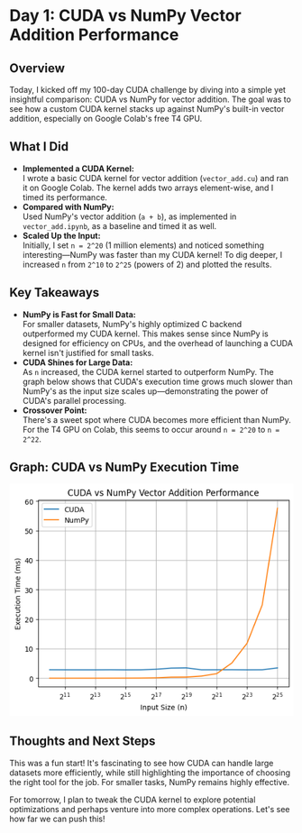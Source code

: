 # Day 1: CUDA vs NumPy Vector Addition Performance

## Overview
Today, I kicked off my 100-day CUDA challenge by diving into a simple yet insightful comparison: CUDA vs NumPy for vector addition. The goal was to see how a custom CUDA kernel stacks up against NumPy's built-in vector addition, especially on Google Colab's free T4 GPU.

## What I Did
- **Implemented a CUDA Kernel:**  
  I wrote a basic CUDA kernel for vector addition (`vector_add.cu`) and ran it on Google Colab. The kernel adds two arrays element-wise, and I timed its performance.
- **Compared with NumPy:**  
  Used NumPy's vector addition (`a + b`), as implemented in `vector_add.ipynb`, as a baseline and timed it as well.
- **Scaled Up the Input:**  
  Initially, I set `n = 2^20` (1 million elements) and noticed something interesting—NumPy was faster than my CUDA kernel! To dig deeper, I increased `n` from `2^10` to `2^25` (powers of 2) and plotted the results.

## Key Takeaways
- **NumPy is Fast for Small Data:**  
  For smaller datasets, NumPy's highly optimized C backend outperformed my CUDA kernel. This makes sense since NumPy is designed for efficiency on CPUs, and the overhead of launching a CUDA kernel isn't justified for small tasks.
- **CUDA Shines for Large Data:**  
  As `n` increased, the CUDA kernel started to outperform NumPy. The graph below shows that CUDA's execution time grows much slower than NumPy's as the input size scales up—demonstrating the power of CUDA's parallel processing.
- **Crossover Point:**  
  There's a sweet spot where CUDA becomes more efficient than NumPy. For the T4 GPU on Colab, this seems to occur around `n = 2^20` to `n = 2^22`.

## Graph: CUDA vs NumPy Execution Time
![CUDA vs NumPy Performance](cuda_vs_numpy.png)

## Thoughts and Next Steps
This was a fun start! It's fascinating to see how CUDA can handle large datasets more efficiently, while still highlighting the importance of choosing the right tool for the job. For smaller tasks, NumPy remains highly effective.

For tomorrow, I plan to tweak the CUDA kernel to explore potential optimizations and perhaps venture into more complex operations. Let's see how far we can push this!
